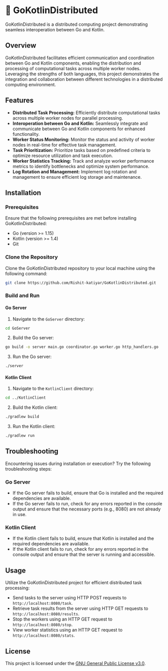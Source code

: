 # 🚀 GoKotlinDistributed

GoKotlinDistributed is a distributed computing project demonstrating seamless interoperation between Go and Kotlin.

## Overview

GoKotlinDistributed facilitates efficient communication and coordination between Go and Kotlin components, enabling the distribution and processing of computational tasks across multiple worker nodes. Leveraging the strengths of both languages, this project demonstrates the integration and collaboration between different technologies in a distributed computing environment.

## Features

- **Distributed Task Processing:** Efficiently distribute computational tasks across multiple worker nodes for parallel processing.
- **Interoperation between Go and Kotlin:** Seamlessly integrate and communicate between Go and Kotlin components for enhanced functionality.
- **Worker Status Monitoring:** Monitor the status and activity of worker nodes in real-time for effective task management.
- **Task Prioritization:** Prioritize tasks based on predefined criteria to optimize resource utilization and task execution.
- **Worker Statistics Tracking:** Track and analyze worker performance metrics to identify bottlenecks and optimize system performance.
- **Log Rotation and Management:** Implement log rotation and management to ensure efficient log storage and maintenance.

## Installation

### Prerequisites

Ensure that the following prerequisites are met before installing GoKotlinDistributed:

- Go (version >= 1.15)
- Kotlin (version >= 1.4)
- Git

### Clone the Repository

Clone the GoKotlinDistributed repository to your local machine using the following command:

```bash
git clone https://github.com/Rishit-katiyar/GoKotlinDistributed.git
```

### Build and Run

#### Go Server

1. Navigate to the `GoServer` directory:

```bash
cd GoServer
```

2. Build the Go server:

```bash
go build -o server main.go coordinator.go worker.go http_handlers.go
```

3. Run the Go server:

```bash
./server
```

#### Kotlin Client

1. Navigate to the `KotlinClient` directory:

```bash
cd ../KotlinClient
```

2. Build the Kotlin client:

```bash
./gradlew build
```

3. Run the Kotlin client:

```bash
./gradlew run
```

## Troubleshooting

Encountering issues during installation or execution? Try the following troubleshooting steps:

### Go Server

- If the Go server fails to build, ensure that Go is installed and the required dependencies are available.
- If the Go server fails to run, check for any errors reported in the console output and ensure that the necessary ports (e.g., 8080) are not already in use.

### Kotlin Client

- If the Kotlin client fails to build, ensure that Kotlin is installed and the required dependencies are available.
- If the Kotlin client fails to run, check for any errors reported in the console output and ensure that the server is running and accessible.

## Usage

Utilize the GoKotlinDistributed project for efficient distributed task processing:

- Send tasks to the server using HTTP POST requests to `http://localhost:8080/task`.
- Retrieve task results from the server using HTTP GET requests to `http://localhost:8080/results`.
- Stop the workers using an HTTP GET request to `http://localhost:8080/stop`.
- View worker statistics using an HTTP GET request to `http://localhost:8080/stats`.

## License

This project is licensed under the [GNU General Public License v3.0](LICENSE).
